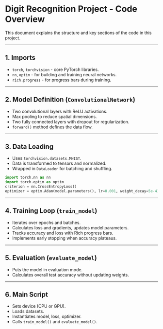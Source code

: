 # Digit Recognition Project - Code Overview

This document explains the structure and key sections of the code in this project.

---

## 1. Imports

- `torch`, `torchvision` - core PyTorch libraries.
- `nn`, `optim` - for building and training neural networks.
- `rich.progress` - for progress bars during training.

---

## 2. Model Definition (`ConvolutionalNetwork`)

- Two convolutional layers with ReLU activations.
- Max pooling to reduce spatial dimensions.
- Two fully connected layers with dropout for regularization.
- `forward()` method defines the data flow.

---

## 3. Data Loading

- Uses `torchvision.datasets.MNIST`.
- Data is transformed to tensors and normalized.
- Wrapped in `DataLoader` for batching and shuffling.

```python
import torch.nn as nn
import torch.optim as optim
criterion = nn.CrossEntropyLoss()
optimizer = optim.Adam(model.parameters(), lr=0.001, weight_decay=5e-4)
```

---

## 4. Training Loop (`train_model`)

- Iterates over epochs and batches.
- Calculates loss and gradients, updates model parameters.
- Tracks accuracy and loss with Rich progress bars.
- Implements early stopping when accuracy plateaus.

---

## 5. Evaluation (`evaluate_model`)

- Puts the model in evaluation mode.
- Calculates overall test accuracy without updating weights.

---

## 6. Main Script

- Sets device (CPU or GPU).
- Loads datasets.
- Instantiates model, loss, optimizer.
- Calls `train_model()` and `evaluate_model()`.